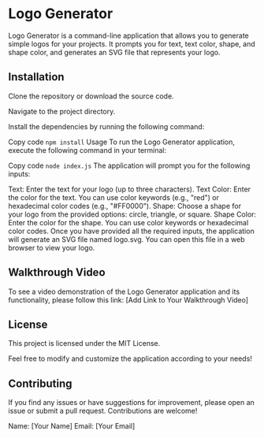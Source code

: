 # Logo Generator
Logo Generator is a command-line application that allows you to generate simple logos for your projects. It prompts you for text, text color, shape, and shape color, and generates an SVG file that represents your logo.

## Installation
Clone the repository or download the source code.

Navigate to the project directory.

Install the dependencies by running the following command:

Copy code
`npm install`
Usage
To run the Logo Generator application, execute the following command in your terminal:

Copy code
`node index.js`
The application will prompt you for the following inputs:

Text: Enter the text for your logo (up to three characters).
Text Color: Enter the color for the text. You can use color keywords (e.g., "red") or hexadecimal color codes (e.g., "#FF0000").
Shape: Choose a shape for your logo from the provided options: circle, triangle, or square.
Shape Color: Enter the color for the shape. You can use color keywords or hexadecimal color codes.
Once you have provided all the required inputs, the application will generate an SVG file named logo.svg. You can open this file in a web browser to view your logo.

## Walkthrough Video
To see a video demonstration of the Logo Generator application and its functionality, please follow this link: [Add Link to Your Walkthrough Video]

## License
This project is licensed under the MIT License.

Feel free to modify and customize the application according to your needs!

## Contributing
If you find any issues or have suggestions for improvement, please open an issue or submit a pull request. Contributions are welcome!


Name: [Your Name]
Email: [Your Email]